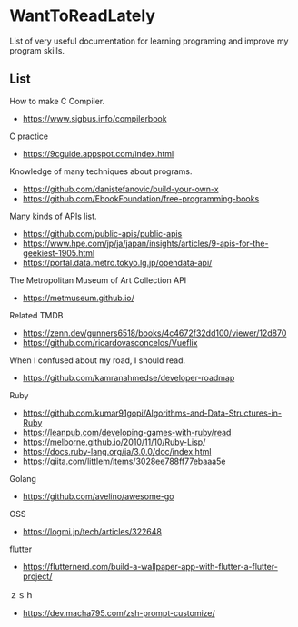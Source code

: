 # WantToReadLately
List of very useful documentation for learning programing and improve my program skills.

## List
How to make C Compiler.
- https://www.sigbus.info/compilerbook

C practice
- https://9cguide.appspot.com/index.html

Knowledge of many techniques about programs.
- https://github.com/danistefanovic/build-your-own-x
- https://github.com/EbookFoundation/free-programming-books


Many kinds of APIs list.
- https://github.com/public-apis/public-apis
- https://www.hpe.com/jp/ja/japan/insights/articles/9-apis-for-the-geekiest-1905.html
- https://portal.data.metro.tokyo.lg.jp/opendata-api/

The Metropolitan Museum of Art Collection API
- https://metmuseum.github.io/

Related TMDB
- https://zenn.dev/gunners6518/books/4c4672f32dd100/viewer/12d870
- https://github.com/ricardovasconcelos/Vueflix

When I confused about my road, I should read.
- https://github.com/kamranahmedse/developer-roadmap

Ruby
- https://github.com/kumar91gopi/Algorithms-and-Data-Structures-in-Ruby
- https://leanpub.com/developing-games-with-ruby/read
- https://melborne.github.io/2010/11/10/Ruby-Lisp/
- https://docs.ruby-lang.org/ja/3.0.0/doc/index.html
- https://qiita.com/littlem/items/3028ee788ff77ebaaa5e

Golang
- https://github.com/avelino/awesome-go

OSS
- https://logmi.jp/tech/articles/322648

flutter
- https://flutternerd.com/build-a-wallpaper-app-with-flutter-a-flutter-project/

ｚｓｈ
- https://dev.macha795.com/zsh-prompt-customize/
